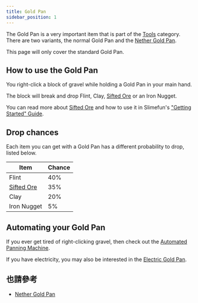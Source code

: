 ```yaml
---
title: Gold Pan
sidebar_position: 1
---
```


The Gold Pan is a very important item that is part of the [Tools](Tools) category. There are two variants, the normal Gold Pan and the [Nether Gold Pan](Nether-Gold-Pan).

This page will only cover the standard Gold Pan.

## How to use the Gold Pan

You right-click a block of gravel while holding a Gold Pan in your main hand.

The block will break and drop Flint, Clay, [Sifted Ore](Sifted-Ore) or an Iron Nugget.

You can read more about [Sifted Ore](Sifted-Ore) and how to use it in Slimefun's ["Getting Started" Guide](Getting-Started).

## Drop chances

Each item you can get with a Gold Pan has a different probability to drop, listed below.

| Item                     | Chance |
| ------------------------ | ------ |
| Flint                    | 40%    |
| [Sifted Ore](Sifted-Ore) | 35%    |
| Clay                     | 20%    |
| Iron Nugget              | 5%     |

## Automating your Gold Pan

If you ever get tired of right-clicking gravel, then check out the [Automated Panning Machine](Automated-Panning-Machine).

If you have electricity, you may also be interested in the [Electric Gold Pan](Electric-Gold-Pan).

## 也請參考

* [Nether Gold Pan](Nether-Gold-Pan)
